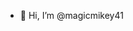 - 👋 Hi, I’m @magicmikey41

<!---
magicmikey41/magicmikey41 is a ✨ special ✨ repository because its `README.md` (this file) appears on your GitHub profile.
You can click the Preview link to take a look at your changes.
--->
